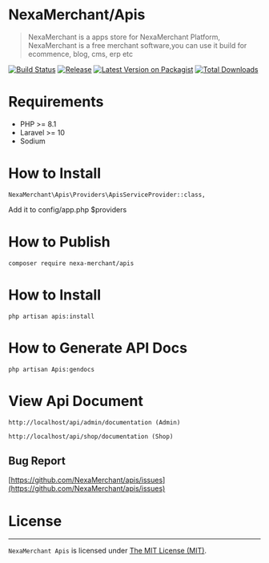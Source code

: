 # NexaMerchant/Apis

> NexaMerchant is a apps store for NexaMerchant Platform, NexaMerchant is a free merchant software,you can use it build for ecommence, blog, cms, erp etc

[![Build Status](https://github.com/NexaMerchant/apis/workflows/Laravel/badge.svg)](https://github.com/NexaMerchant/apps)
[![Release](https://img.shields.io/github/release/NexaMerchant/apis.svg?style=flat-square)](https://github.com/NexaMerchant/apps/releases)
[![Latest Version on Packagist](https://img.shields.io/packagist/v/Nexa-Merchant/apis.svg?style=flat-square)](https://packagist.org/packages/Nexa-Merchant/apis)
[![Total Downloads](https://img.shields.io/packagist/dt/Nexa-Merchant/apis.svg?style=flat-square)](https://packagist.org/packages/Nexa-Merchant/apis)


# Requirements
 - PHP >= 8.1
 - Laravel >= 10
 - Sodium

# How to Install

```
NexaMerchant\Apis\Providers\ApisServiceProvider::class,
```
Add it to config/app.php $providers

# How to Publish

```
composer require nexa-merchant/apis
```

# How to Install
```
php artisan apis:install
```

# How to Generate API Docs
```
php artisan Apis:gendocs
```

# View Api Document
```
http://localhost/api/admin/documentation (Admin)
```
```
http://localhost/api/shop/documentation (Shop)
```

Bug Report
------------
[https://github.com/NexaMerchant/apis/issues](https://github.com/NexaMerchant/apis/issues)

# License
------------
`NexaMerchant Apis` is licensed under [The MIT License (MIT)](LICENSE).
